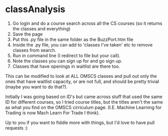 # classAnalysis

1. Go login and do a course search across all the CS courses (so it returns the classes and everything)
2. Save the page
3. Put this .py file in the same folder as the BuzzPort.htm file
4. Inside the .py file, you can add to 'classes I've taken' etc to remove classes from search.
5. Run in command line (I redirect to file but your call).
6. Note the classes you can sign up for and go sign up.
7. Classes that have openings in waitlist are there too.

This can be modified to look at ALL OMSCS classes and pull out only the ones that have waitlist capacity, or are not full, and should be pretty trivial (maybe you want to do that?).

Initially I was going based on ID's but came across stuff that used the same ID for different courses, so I tried course titles, but the titles aren't the same as what you find on the OMSCS cirriculum page. (I.E. Machine Learning for Trading is now Mach Learn For Trade I think).

Up to you if you want to fiddle more with things, but I'd love to have pull requests :)

